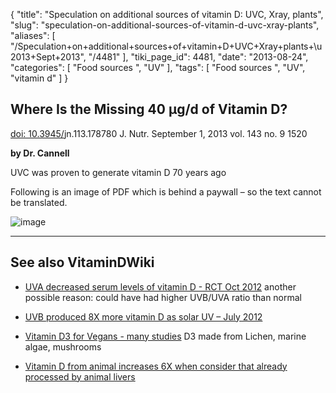 {
    "title": "Speculation on additional sources of vitamin D: UVC, Xray, plants",
    "slug": "speculation-on-additional-sources-of-vitamin-d-uvc-xray-plants",
    "aliases": [
        "/Speculation+on+additional+sources+of+vitamin+D+UVC+Xray+plants+\u2013+Sept+2013",
        "/4481"
    ],
    "tiki_page_id": 4481,
    "date": "2013-08-24",
    "categories": [
        "Food sources ",
        "UV"
    ],
    "tags": [
        "Food sources ",
        "UV",
        "vitamin d"
    ]
}


## Where Is the Missing 40 μg/d of Vitamin D?

[doi: 10.3945/](https://doi.org/10.3945/)​jn.113.178780 J. Nutr. September 1, 2013 vol. 143 no. 9 1520

 **by Dr. Cannell** 

UVC was proven to generate vitamin D 70 years ago

Following is an image of PDF which is behind a paywall – so the text cannot be translated.

<img src="https://d378j1rmrlek7x.cloudfront.net/attachments/jpeg/40.jpg" alt="image">

---

## See also VitaminDWiki

* [UVA decreased serum levels of vitamin D - RCT Oct 2012](/posts/uva-decreased-serum-levels-of-vitamin-d-rct) another possible reason: could have had higher UVB/UVA ratio than normal

* [UVB produced 8X more vitamin D as solar UV – July 2012](/posts/uvb-produced-8x-more-vitamin-d-as-solar-uv)

* [Vitamin D3 for Vegans - many studies](/tags/vitamin-d3-for-vegans-many-studies.html) D3  made from Lichen, marine algae, mushrooms

* [Vitamin D from animal increases 6X when consider that already processed by animal livers](/posts/vitamin-d-from-animal-increases-6x-when-consider-that-already-processed-by-animal-livers)